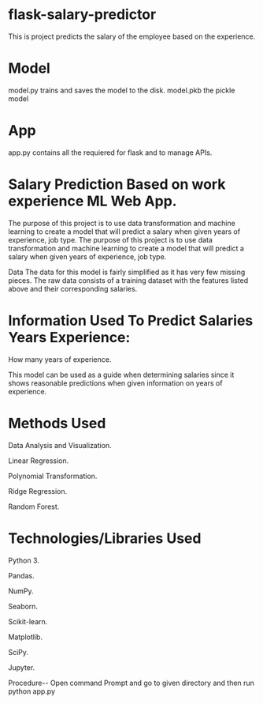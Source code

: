 # flask-salary-predictor
This is project predicts the salary of the employee based on the experience.

# Model
model.py trains and saves the model to the disk.
model.pkb the pickle model 

# App
app.py contains all the requiered for flask and to manage APIs.

# Salary Prediction Based on work experience ML Web App.
The purpose of this project is to use data transformation and machine learning to create a model that will predict a salary when given years of experience, job type. The purpose of this project is to use data transformation and machine learning to create a model that will predict a salary when given years of experience, job type.

Data The data for this model is fairly simplified as it has very few missing pieces. The raw data consists of a training dataset with the features listed above and their corresponding salaries.

# Information Used To Predict Salaries Years Experience: 
How many years of experience.

This model can be used as a guide when determining salaries since it shows reasonable predictions when given information on years of experience.

# Methods Used
Data Analysis and Visualization.

Linear Regression.

Polynomial Transformation.

Ridge Regression.

Random Forest.

# Technologies/Libraries Used
Python 3.

Pandas.

NumPy.

Seaborn.

Scikit-learn.

Matplotlib.

SciPy.

Jupyter.



Procedure--
Open command Prompt and go to given directory and then run python app.py
